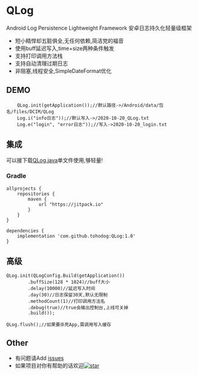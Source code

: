 # QLog
Android Log Persistence Lightweight Framework 安卓日志持久化轻量级框架
<br/>
  * 短小精悍却五脏俱全,无任何依赖,简洁党的福音
  * 使用buff延迟写入,time+size两种条件触发
  * 支持打印调用方法栈
  * 支持自动清理过期日志
  * 非阻塞,线程安全,SimpleDateFormat优化
## DEMO
```
    QLog.init(getApplication());//默认路径->/Android/data/包名/files/DCIM/QLog
    Log.i("info日志"));//默认写入->/2020-10-20_QLog.txt
    Log.e("login", "error日志"));//写入->2020-10-20_login.txt
```
## 集成
可以接下载[QLog.java](https://raw.githubusercontent.com/tohodog/QLog/master/app/src/main/java/com/qsinong/example/single/QLog.java)单文件使用,够轻量!
<br/>
### Gradle
```
allprojects {
    repositories {
        maven {
            url "https://jitpack.io"
        }
    }
}

dependencies {
    implementation 'com.github.tohodog:QLog:1.0'
}
```

## 高级
```
QLog.init(QLogConfig.Build(getApplication())
        .buffSize(128 * 1024)//buff大小
        .delay(10000)//延迟写入时间
        .day(30)//日志保留30天,默认无限制
        .methodCount(1)//打印调用方法名
        .debug(true)//true会输出控制台,上线可关掉
        .build());

QLog.flush();//如果要杀死App,需调用写入缓存
```

## Other
  * 有问题请Add [issues](https://github.com/tohodog/QLog/issues)
  * 如果项目对你有帮助的话欢迎[![star][starsvg]][star]

[starsvg]: https://img.shields.io/github/stars/tohodog/QLog.svg?style=social&label=Stars
[star]: https://github.com/tohodog/QLog
